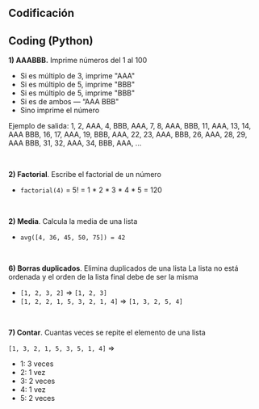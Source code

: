 ## Codificación

## Coding (Python)

**1) AAABBB.** Imprime números del 1 al 100

* Si es múltiplo de 3, imprime "AAA"
* Si es múltiplo de 5, imprime "BBB"
* Si es múltiplo de 5, imprime "BBB"
* Si es de ambos — “AAA BBB"
* Sino imprime el número

Ejemplo de salida: 1, 2, AAA, 4, BBB, AAA, 7, 8, AAA, BBB, 11, AAA, 13, 14, AAA BBB, 16, 17, AAA, 19, BBB, AAA, 22, 23, AAA, BBB, 26, AAA, 28, 29, AAA BBB, 31, 32, AAA, 34, BBB, AAA, ...

<br/>

**2) Factorial**. Escribe el factorial de un número

* `factorial(4)` = 5! = 1 * 2 * 3 * 4 * 5 = 120

<br/>

**2) Media**. Calcula la media de una lista

* `avg([4, 36, 45, 50, 75]) = 42`

<br/>

**6) Borras duplicados**. Elimina duplicados de una lista La lista no está ordenada y el orden de la lista final debe de ser la misma

* `[1, 2, 3, 2]` ⇒ `[1, 2, 3]`
* `[1, 2, 2, 1, 5, 3, 2, 1, 4]` ⇒ `[1, 3, 2, 5, 4]`

<br/>

**7) Contar**. Cuantas veces se repite el elemento de una lista

`[1, 3, 2, 1, 5, 3, 5, 1, 4]` ⇒  
* 1: 3 veces
* 2: 1 vez
* 3: 2 veces
* 4: 1 vez
* 5: 2 veces

<br/>

